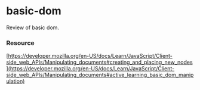 # basic-dom
Review of basic dom.

### Resource
[https://developer.mozilla.org/en-US/docs/Learn/JavaScript/Client-side_web_APIs/Manipulating_documents#creating_and_placing_new_nodes](https://developer.mozilla.org/en-US/docs/Learn/JavaScript/Client-side_web_APIs/Manipulating_documents#active_learning_basic_dom_manipulation)
